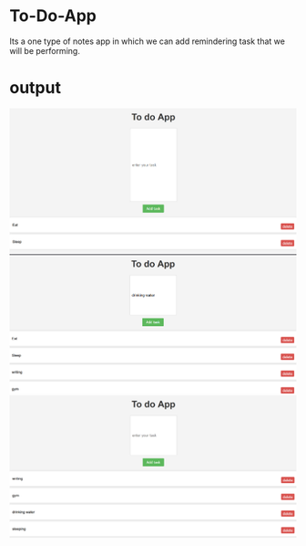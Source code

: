 # To-Do-App
Its a one type of notes app in which we can add remindering task that we will be performing.

# output
![to do app](image.png)
![we can add task](image-1.png)
![also we can delete task](image-2.png)
